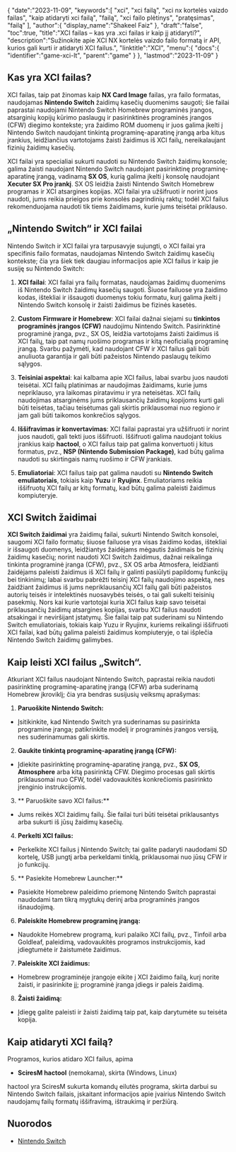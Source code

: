 {
   "date":"2023-11-09",
   "keywords":[
"xci",
"xci failą",
"xci nx kortelės vaizdo failas",
"kaip atidaryti xci failą",
"failą",
"xci failo plėtinys",
"pratęsimas",
"failą"
],
   "author":{
      "display_name":"Shakeel Faiz"
},
   "draft":"false",
   "toc":true,
   "title":"XCI failas – kas yra .xci failas ir kaip jį atidaryti?",
   "description":"Sužinokite apie XCI NX kortelės vaizdo failo formatą ir API, kurios gali kurti ir atidaryti XCI failus.",
   "linktitle":"XCI",
   "menu":{
      "docs":{
         "identifier":"game-xci-lt",
         "parent":"game"
}
},
   "lastmod":"2023-11-09"
}

## Kas yra XCI failas?

XCI failas, taip pat žinomas kaip **NX Card Image** failas, yra failo formatas, naudojamas **Nintendo Switch** žaidimų kasečių duomenims saugoti; šie failai paprastai naudojami Nintendo Switch Homebrew programinės įrangos, atsarginių kopijų kūrimo paslaugų ir pasirinktinės programinės įrangos (CFW) diegimo kontekste; yra žaidimo ROM duomenų ir juos galima įkelti į Nintendo Switch naudojant tinkintą programinę-aparatinę įrangą arba kitus įrankius, leidžiančius vartotojams žaisti žaidimus iš XCI failų, nereikalaujant fizinių žaidimų kasečių.

XCI failai yra specialiai sukurti naudoti su Nintendo Switch žaidimų konsole; galima žaisti naudojant Nintendo Switch naudojant pasirinktinę programinę-aparatinę įrangą, vadinamą **SX OS**, kurią galima įkelti į konsolę naudojant **Xecuter SX Pro įrankį**. SX OS leidžia žaisti Nintendo Switch Homebrew programas ir XCI atsargines kopijas. XCI failai yra užšifruoti ir norint juos naudoti, jums reikia prieigos prie konsolės pagrindinių raktų; todėl XCI failus rekomenduojama naudoti tik tiems žaidimams, kurie jums teisėtai priklauso.

## „Nintendo Switch“ ir XCI failai

Nintendo Switch ir XCI failai yra tarpusavyje sujungti, o XCI failai yra specifinis failo formatas, naudojamas Nintendo Switch žaidimų kasečių kontekste; čia yra šiek tiek daugiau informacijos apie XCI failus ir kaip jie susiję su Nintendo Switch:

1.  **XCI failai**: XCI failai yra failų formatas, naudojamas žaidimų duomenims iš Nintendo Switch žaidimų kasečių saugoti. Šiuose failuose yra žaidimo kodas, ištekliai ir išsaugoti duomenys tokiu formatu, kurį galima įkelti į Nintendo Switch konsolę ir žaisti žaidimus be fizinės kasetės.
    
2.  **Custom Firmware ir Homebrew**: XCI failai dažnai siejami su **tinkintos programinės įrangos (CFW)** naudojimu Nintendo Switch. Pasirinktinė programinė įranga, pvz., SX OS, leidžia vartotojams žaisti žaidimus iš XCI failų, taip pat namų ruošimo programas ir kitą neoficialią programinę įrangą. Svarbu pažymėti, kad naudojant CFW ir XCI failus gali būti anuliuota garantija ir gali būti pažeistos Nintendo paslaugų teikimo sąlygos.
    
3.  **Teisiniai aspektai**: kai kalbama apie XCI failus, labai svarbu juos naudoti teisėtai. XCI failų platinimas ar naudojimas žaidimams, kurie jums nepriklauso, yra laikomas piratavimu ir yra neteisėtas. XCI failų naudojimas atsarginėms jums priklausančių žaidimų kopijoms kurti gali būti teisėtas, tačiau teisėtumas gali skirtis priklausomai nuo regiono ir jam gali būti taikomos konkrečios sąlygos.
    
4.  **Iššifravimas ir konvertavimas**: XCI failai paprastai yra užšifruoti ir norint juos naudoti, gali tekti juos iššifruoti. Iššifruoti galima naudojant tokius įrankius kaip **hactool**, o XCI failus taip pat galima konvertuoti į kitus formatus, pvz., **NSP (Nintendo Submission Package)**, kad būtų galima naudoti su skirtingais namų ruošimo ir CFW įrankiais.
    
5.  **Emuliatoriai**: XCI failus taip pat galima naudoti su **Nintendo Switch emuliatoriais**, tokiais kaip **Yuzu** ir **Ryujinx**. Emuliatoriams reikia iššifruotų XCI failų ar kitų formatų, kad būtų galima paleisti žaidimus kompiuteryje.

## XCI Switch žaidimai

**XCI Switch žaidimai** yra žaidimų failai, sukurti Nintendo Switch konsolei, saugomi XCI failo formatu; šiuose failuose yra visas žaidimo kodas, ištekliai ir išsaugoti duomenys, leidžiantys žaidėjams mėgautis žaidimais be fizinių žaidimų kasečių; norint naudoti XCI Switch žaidimus, dažnai reikalinga tinkinta programinė įranga (CFW), pvz., SX OS arba Atmosfera, leidžianti žaidėjams paleisti žaidimus iš XCI failų ir galinti pasiūlyti papildomų funkcijų bei tinkinimų; labai svarbu pabrėžti teisinį XCI failų naudojimo aspektą, nes žaidžiant žaidimus iš jums nepriklausančių XCI failų gali būti pažeistos autorių teisės ir intelektinės nuosavybės teisės, o tai gali sukelti teisinių pasekmių. Nors kai kurie vartotojai kuria XCI failus kaip savo teisėtai priklausančių žaidimų atsargines kopijas, svarbu XCI failus naudoti atsakingai ir neviršijant įstatymų. Šie failai taip pat suderinami su Nintendo Switch emuliatoriais, tokiais kaip Yuzu ir Ryujinx, kuriems reikalingi iššifruoti XCI failai, kad būtų galima paleisti žaidimus kompiuteryje, o tai išplečia Nintendo Switch žaidimų galimybes.

## Kaip leisti XCI failus „Switch“.

Atkuriant XCI failus naudojant Nintendo Switch, paprastai reikia naudoti pasirinktinę programinę-aparatinę įrangą (CFW) arba suderinamą Homebrew įkroviklį; čia yra bendras susijusių veiksmų aprašymas:

1.  **Paruoškite Nintendo Switch:**
    
- Įsitikinkite, kad Nintendo Switch yra suderinamas su pasirinkta programine įranga; patikrinkite modelį ir programinės įrangos versiją, nes suderinamumas gali skirtis.
2.  **Gaukite tinkintą programinę-aparatinę įrangą (CFW):**
    
- Įdiekite pasirinktinę programinę-aparatinę įrangą, pvz., **SX OS**, **Atmosphere** arba kitą pasirinktą CFW. Diegimo procesas gali skirtis priklausomai nuo CFW, todėl vadovaukitės konkrečiomis pasirinkto įrenginio instrukcijomis.
3.  ** Paruoškite savo XCI failus:**
    
- Jums reikės XCI žaidimų failų. Šie failai turi būti teisėtai priklausantys arba sukurti iš jūsų žaidimų kasečių.
4.  **Perkelti XCI failus:**
    
- Perkelkite XCI failus į Nintendo Switch; tai galite padaryti naudodami SD kortelę, USB jungtį arba perkeldami tinklą, priklausomai nuo jūsų CFW ir jo funkcijų.
5.  ** Pasiekite Homebrew Launcher:**
    
- Pasiekite Homebrew paleidimo priemonę Nintendo Switch paprastai naudodami tam tikrą mygtukų derinį arba programinės įrangos išnaudojimą.
6.  **Paleiskite Homebrew programinę įrangą:**
    
- Naudokite Homebrew programą, kuri palaiko XCI failų, pvz., Tinfoil arba Goldleaf, paleidimą, vadovaukitės programos instrukcijomis, kad įdiegtumėte ir žaistumėte žaidimus.
7.  **Paleiskite XCI žaidimus:**
    
- Homebrew programinėje įrangoje eikite į XCI žaidimo failą, kurį norite žaisti, ir pasirinkite jį; programinė įranga įdiegs ir paleis žaidimą.
8.  **Žaisti žaidimą:**
    
- Įdiegę galite paleisti ir žaisti žaidimą taip pat, kaip darytumėte su teisėta kopija.

## Kaip atidaryti XCI failą?

Programos, kurios atidaro XCI failus, apima

- **SciresM hactool** (nemokama), skirta (Windows, Linux)

hactool yra SciresM sukurta komandų eilutės programa, skirta darbui su Nintendo Switch failais, įskaitant informacijos apie įvairius Nintendo Switch naudojamų failų formatų iššifravimą, ištraukimą ir peržiūrą.

## Nuorodos
* [Nintendo Switch](https://en.wikipedia.org/wiki/Nintendo_Switch)
